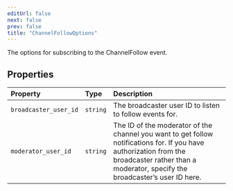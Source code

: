 ```yaml
---
editUrl: false
next: false
prev: false
title: "ChannelFollowOptions"
---
```


The options for subscribing to the ChannelFollow event.

## Properties

| Property | Type | Description |
| :------ | :------ | :------ |
| `broadcaster_user_id` | `string` | The broadcaster user ID to listen to follow events for. |
| `moderator_user_id` | `string` | The ID of the moderator of the channel you want to get follow notifications for. If you have authorization from the broadcaster rather than a moderator, specify the broadcaster’s user ID here. |
